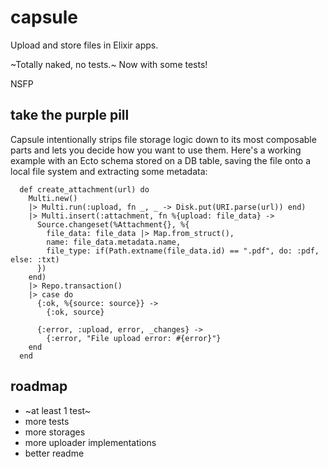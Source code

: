 # capsule
Upload and store files in Elixir apps.

~Totally naked, no tests.~ Now with some tests!

NSFP

## take the purple pill

Capsule intentionally strips file storage logic down to its most composable parts and lets you decide how you want to use them. Here's a working example with an Ecto schema stored on a DB table, saving the file onto a local file system and extracting some metadata:

```
  def create_attachment(url) do
    Multi.new()
    |> Multi.run(:upload, fn _, _ -> Disk.put(URI.parse(url)) end)
    |> Multi.insert(:attachment, fn %{upload: file_data} ->
      Source.changeset(%Attachment{}, %{
        file_data: file_data |> Map.from_struct(),
        name: file_data.metadata.name,
        file_type: if(Path.extname(file_data.id) == ".pdf", do: :pdf, else: :txt)
      })
    end)
    |> Repo.transaction()
    |> case do
      {:ok, %{source: source}} ->
        {:ok, source}

      {:error, :upload, error, _changes} ->
        {:error, "File upload error: #{error}"}
    end
  end
```

## roadmap

* ~at least 1 test~
* more tests
* more storages
* more uploader implementations
* better readme
